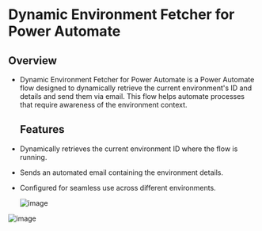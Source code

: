 # Dynamic Environment Fetcher for Power Automate

## Overview
- Dynamic Environment Fetcher for Power Automate is a Power Automate flow designed to dynamically retrieve the current environment's ID and details and send them via    email. This flow helps automate processes that require awareness of the environment context.

  ## Features
- Dynamically retrieves the current environment ID where the flow is running.
- Sends an automated email containing the environment details.
- Configured for seamless use across different environments.

  ![image](https://github.com/user-attachments/assets/a87a46e0-4020-4897-979a-bd1ad8ce28be)

![image](https://github.com/user-attachments/assets/c6cb7cd5-3bcb-4ebf-ac0c-b9e5f9d33d47)

